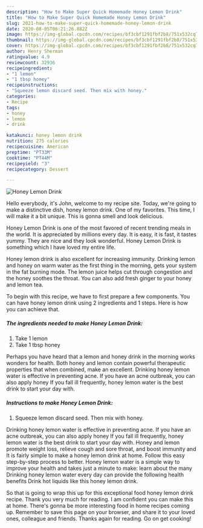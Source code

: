 ```yaml
---
description: "How to Make Super Quick Homemade Honey Lemon Drink"
title: "How to Make Super Quick Homemade Honey Lemon Drink"
slug: 2021-how-to-make-super-quick-homemade-honey-lemon-drink
date: 2020-08-05T06:21:26.882Z
image: https://img-global.cpcdn.com/recipes/bf3cbf1291fbf2b8/751x532cq70/honey-lemon-drink-recipe-main-photo.jpg
thumbnail: https://img-global.cpcdn.com/recipes/bf3cbf1291fbf2b8/751x532cq70/honey-lemon-drink-recipe-main-photo.jpg
cover: https://img-global.cpcdn.com/recipes/bf3cbf1291fbf2b8/751x532cq70/honey-lemon-drink-recipe-main-photo.jpg
author: Henry Sherman
ratingvalue: 4.9
reviewcount: 32936
recipeingredient:
- "1 lemon"
- "1 tbsp honey"
recipeinstructions:
- "Squeeze lemon discard seed. Then mix with honey."
categories:
- Recipe
tags:
- honey
- lemon
- drink

katakunci: honey lemon drink 
nutrition: 275 calories
recipecuisine: American
preptime: "PT33M"
cooktime: "PT44M"
recipeyield: "3"
recipecategory: Dessert

---
```



![Honey Lemon Drink](https://img-global.cpcdn.com/recipes/bf3cbf1291fbf2b8/751x532cq70/honey-lemon-drink-recipe-main-photo.jpg)

Hello everybody, it's John, welcome to my recipe site. Today, we're going to make a distinctive dish, honey lemon drink. One of my favorites. This time, I will make it a bit unique. This is gonna smell and look delicious.

Honey Lemon Drink is one of the most favored of recent trending meals in the world. It is appreciated by millions every day. It is easy, it is fast, it tastes yummy. They are nice and they look wonderful. Honey Lemon Drink is something which I have loved my entire life.

Honey lemon drink is also excellent for increasing immunity. Drinking lemon and honey on warm water as the first thing in the morning, gets your system in the fat burning mode. The lemon juice helps cut through congestion and the honey soothes the throat. You can also add fresh ginger to your honey and lemon tea.


To begin with this recipe, we have to first prepare a few components. You can have honey lemon drink using 2 ingredients and 1 steps. Here is how you can achieve that.

<!--inarticleads1-->

##### The ingredients needed to make Honey Lemon Drink:

1. Take 1 lemon
1. Take 1 tbsp honey


Perhaps you have heard that a lemon and honey drink in the morning works wonders for health. Both honey and lemon contain powerful therapeutic properties that when combined, make an excellent. Drinking honey lemon water is effective in preventing acne. If you have an acne outbreak, you can also apply honey If you fall ill frequently, honey lemon water is the best drink to start your day with. 

<!--inarticleads2-->

##### Instructions to make Honey Lemon Drink:

1. Squeeze lemon discard seed. Then mix with honey.


Drinking honey lemon water is effective in preventing acne. If you have an acne outbreak, you can also apply honey If you fall ill frequently, honey lemon water is the best drink to start your day with. Honey and lemon promote weight loss, relieve cough and sore throat, and boost immunity and It is fairly simple to make a honey lemon drink at home. Follow this easy step-by-step process to better. Honey lemon water is a simple way to improve your health and takes just a minute to make: learn about the many Drinking honey lemon water every day can provide the following health benefits Drink hot liquids like this honey lemon drink. 

So that is going to wrap this up for this exceptional food honey lemon drink recipe. Thank you very much for reading. I am confident you can make this at home. There's gonna be more interesting food in home recipes coming up. Remember to save this page on your browser, and share it to your loved ones, colleague and friends. Thanks again for reading. Go on get cooking!

